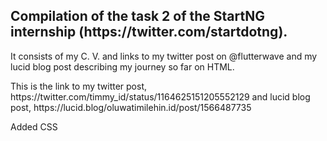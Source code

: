<h2>Compilation of the task 2 of the StartNG internship (https://twitter.com/startdotng).</h2>
<p>It consists of my C. V. and links to my twitter post on @flutterwave and my lucid blog post describing my journey so far on HTML.</p>
<p>This is the link to my twitter post, https://twitter.com/timmy_id/status/1164625151205552129 and lucid blog post, https://lucid.blog/oluwatimilehin.id/post/1566487735</p>
<p>Added CSS</p>
